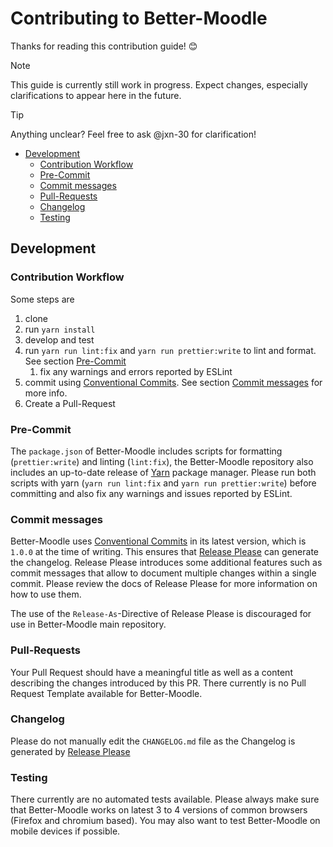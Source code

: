 # Contributing to Better-Moodle

Thanks for reading this contribution guide! 😊

> [!NOTE]
> This guide is currently still work in progress. Expect changes, especially clarifications to appear here in the future.

> [!TIP]
> Anything unclear? Feel free to ask @jxn-30 for clarification!

- [Development](#development)
    - [Contribution Workflow](#contribution-workflow)
    - [Pre-Commit](#pre-commit)
    - [Commit messages](#commit-messages)
    - [Pull-Requests](#pull-requests)
    - [Changelog](#changelog)
    - [Testing](#testing)

## Development

### Contribution Workflow

Some steps are

1. clone
2. run `yarn install`
3. develop and test
4. run `yarn run lint:fix` and `yarn run prettier:write` to lint and format. See section [Pre-Commit](#pre-commit)
    1. fix any warnings and errors reported by ESLint
5. commit using [Conventional Commits][cc]. See section [Commit messages](#commit-messages) for more info.
6. Create a Pull-Request

### Pre-Commit

The `package.json` of Better-Moodle includes scripts for formatting (`prettier:write`) and linting (`lint:fix`), the Better-Moodle repository also includes an up-to-date release of [Yarn](https://yarnpkg.com/) package manager.
Please run both scripts with yarn (`yarn run lint:fix` and `yarn run prettier:write`) before committing and also fix any warnings and issues reported by ESLint.

### Commit messages

Better-Moodle uses [Conventional Commits][cc] in its latest version, which is `1.0.0` at the time of writing.
This ensures that [Release Please][rp] can generate the changelog.
Release Please introduces some additional features such as commit messages that allow to document multiple changes within a single commit.
Please review the docs of Release Please for more information on how to use them.

The use of the `Release-As`-Directive of Release Please is discouraged for use in Better-Moodle main repository.

### Pull-Requests

Your Pull Request should have a meaningful title as well as a content describing the changes introduced by this PR.
There currently is no Pull Request Template available for Better-Moodle.

### Changelog

Please do not manually edit the `CHANGELOG.md` file as the Changelog is generated by [Release Please][rp]

### Testing

There currently are no automated tests available.
Please always make sure that Better-Moodle works on latest 3 to 4 versions of common browsers (Firefox and chromium based).
You may also want to test Better-Moodle on mobile devices if possible.

[cc]: https://www.conventionalcommits.org/
[rp]: https://github.com/googleapis/release-please/
